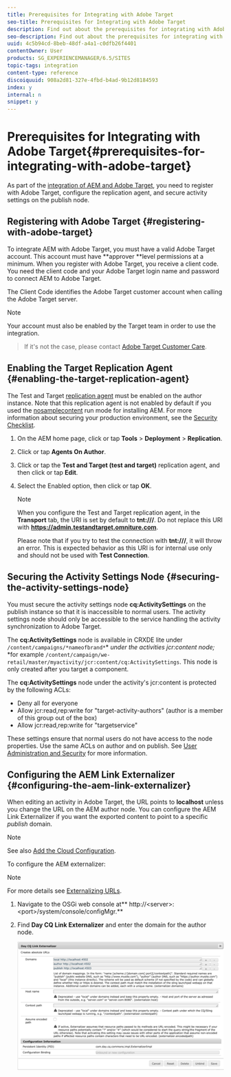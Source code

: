 ```yaml
---
title: Prerequisites for Integrating with Adobe Target
seo-title: Prerequisites for Integrating with Adobe Target
description: Find out about the prerequisites for integrating with Adobe Target.
seo-description: Find out about the prerequisites for integrating with Adobe Target.
uuid: 4c5b94cd-8beb-48df-a4a1-c0dfb26f4401
contentOwner: User
products: SG_EXPERIENCEMANAGER/6.5/SITES
topic-tags: integration
content-type: reference
discoiquuid: 908a2d81-327e-4fbd-b4ad-9b12d8184593
index: y
internal: n
snippet: y
---
```


# Prerequisites for Integrating with Adobe Target{#prerequisites-for-integrating-with-adobe-target}

As part of the [integration of AEM and Adobe Target](/6-5/sites/administering/using/target.md), you need to register with Adobe Target, configure the replication agent, and secure activity settings on the publish node.

## Registering with Adobe Target {#registering-with-adobe-target}

To integrate AEM with Adobe Target, you must have a valid Adobe Target account. This account must have **approver **level permissions at a minimum. When you register with Adobe Target, you receive a client code. You need the client code and your Adobe Target login name and password to connect AEM to Adobe Target.

The Client Code identifies the Adobe Target customer account when calling the Adobe Target server.

>[!NOTE]
>
>Your account must also be enabled by the Target team in order to use the integration.  

>
>If it's not the case, please contact [Adobe Target Customer Care](https://marketing.adobe.com/resources/help/en_US/target/target/r_problem.html).

## Enabling the Target Replication Agent {#enabling-the-target-replication-agent}

The Test and Target [replication agent](../../../../6-5/sites/deploying/using/replication.md) must be enabled on the author instance. Note that this replication agent is not enabled by default if you used the [nosamplecontent](/6-5/sites/deploying/using/configure-runmodes.md#using-samplecontent-and-nosamplecontent) run mode for installing AEM. For more information about securing your production environment, see the [Security Checklist](../../../../6-5/sites/administering/using/security-checklist.md).

1. On the AEM home page, click or tap **Tools** &gt; **Deployment** &gt; **Replication**.
1. Click or tap **Agents On Author**.
1. Click or tap the **Test and Target (test and target)** replication agent, and then click or tap **Edit**.
1. Select the Enabled option, then click or tap **OK**.

   >[!NOTE]
   >
   >When you configure the Test and Target replication agent, in the **Transport** tab, the URI is set by default to **tnt:///**. Do not replace this URI with **https://admin.testandtarget.omniture.com**.
   >
   >
   >Please note that if you try to test the connection with **tnt:///**, it will throw an error. This is expected behavior as this URI is for internal use only and should not be used with **Test Connection**.

## Securing the Activity Settings Node {#securing-the-activity-settings-node}

You must secure the activity settings node **cq:ActivitySettings** on the publish instance so that it is inaccessible to normal users. The activity settings node should only be accessible to the service handling the activity synchronization to Adobe Target.

The **cq:ActivitySettings** node is available in CRXDE lite under `/content/campaigns/*nameofbrand*`* *under the activities jcr:content node;* *for example `/content/campaign/we-retail/master/myactivity/jcr:content/cq:ActivitySettings`. This node is only created after you target a component.

The **cq:ActivitySettings** node under the activity's jcr:content is protected by the following ACLs:

* Deny all for everyone
* Allow jcr:read,rep:write for "target-activity-authors" (author is a member of this group out of the box)
* Allow jcr:read,rep:write for "targetservice"

These settings ensure that normal users do not have access to the node properties. Use the same ACLs on author and on publish. See [User Administration and Security](../../../../6-5/sites/administering/using/security.md) for more information.

## Configuring the AEM Link Externalizer {#configuring-the-aem-link-externalizer}

When editing an activity in Adobe Target, the URL points to **localhost** unless you change the URL on the AEM author node. You can configure the AEM Link Externalizer if you want the exported content to point to a specific *publish* domain.

>[!NOTE]
>
>See also [Add the Cloud Configuration](../../../../6-5/sites/administering/using/experience-fragments-target.md#add-the-cloud-configuration).

To configure the AEM externalizer:

>[!NOTE]
>
>For more details see [Externalizing URLs](../../../../6-5/sites/developing/using/externalizer.md).

1. Navigate to the OSGi web console at** http://&lt;server&gt;:&lt;port&gt;/system/console/configMgr.**
1. Find **Day CQ Link Externalizer** and enter the domain for the author node.

   ![](assets/aem-externalizer-01.png)

